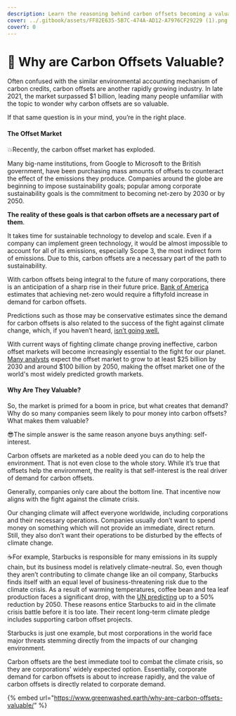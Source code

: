 ```yaml
---
description: Learn the reasoning behind carbon offsets becoming a valuable asset.
cover: ../.gitbook/assets/FF82E635-5B7C-474A-AD12-A7976CF29229 (1).png
coverY: 0
---
```


# 💸 Why are Carbon Offsets Valuable?

Often confused with the similar environmental accounting mechanism of carbon credits, carbon offsets are another rapidly growing industry. In late 2021, the market surpassed $1 billion, leading many people unfamiliar with the topic to wonder why carbon offsets are so valuable.

If that same question is in your mind, you’re in the right place.

#### **The Offset Market** <a href="#the-offset-market" id="the-offset-market"></a>

💥Recently, the carbon offset market has exploded.

Many big-name institutions, from Google to Microsoft to the British government, have been purchasing mass amounts of offsets to counteract the effect of the emissions they produce. Companies around the globe are beginning to impose sustainability goals; popular among corporate sustainability goals is the commitment to becoming net-zero by 2030 or by 2050.

**The reality of these goals is that carbon offsets are a necessary part of them**.&#x20;

It takes time for sustainable technology to develop and scale. Even if a company can implement green technology, it would be almost impossible to account for all of its emissions, especially Scope 3, the most indirect form of emissions. Due to this, carbon offsets are a necessary part of the path to sustainability.

With carbon offsets being integral to the future of many corporations, there is an anticipation of a sharp rise in their future price. [Bank of America](https://www.cnbc.com/2021/10/21/carbon-offsets-are-necessary-market-needs-to-grow-fast-b-of-a-exec.html) estimates that achieving net-zero would require a fiftyfold increase in demand for carbon offsets.

Predictions such as those may be conservative estimates since the demand for carbon offsets is also related to the success of the fight against climate change, which, if you haven’t heard, [isn’t going well.](https://www.nature.org/en-us/what-we-do/our-insights/perspectives/ipcc-report-climate-change/)

With current ways of fighting climate change proving ineffective, carbon offset markets will become increasingly essential to the fight for our planet. [Many analysts](https://www.cnbc.com/2021/07/08/carbon-credits-institute-of-international-finance-sees-huge-potential.html) expect the offset market to grow to at least $25 billion by 2030 and around $100 billion by 2050, making the offset market one of the world's most widely predicted growth markets.

#### **Why Are They Valuable?** <a href="#why-are-they-valuable" id="why-are-they-valuable"></a>

So, the market is primed for a boom in price, but what creates that demand? Why do so many companies seem likely to pour money into carbon offsets? What makes them valuable?

😎The simple answer is the same reason anyone buys anything: self-interest.

Carbon offsets are marketed as a noble deed you can do to help the environment. That is not even close to the whole story. While it’s true that offsets help the environment, the reality is that self-interest is the real driver of demand for carbon offsets.

Generally, companies only care about the bottom line. That incentive now aligns with the fight against the climate crisis.

Our changing climate will affect everyone worldwide, including corporations and their necessary operations. Companies usually don’t want to spend money on something which will not provide an immediate, direct return. Still, they also don’t want their operations to be disturbed by the effects of climate change.

☕For example, Starbucks is responsible for many emissions in its supply chain, but its business model is relatively climate-neutral. So, even though they aren’t contributing to climate change like an oil company, Starbucks finds itself with an equal level of business-threatening risk due to the climate crisis. As a result of warming temperatures, coffee bean and tea leaf production faces a significant drop, with the [UN predicting](https://www.climate.gov/news-features/climate-and/climate-coffee) up to a 50% reduction by 2050. These reasons entice Starbucks to aid in the climate crisis battle before it is too late. Their recent long-term climate pledge includes supporting carbon offset projects.

Starbucks is just one example, but most corporations in the world face major threats stemming directly from the impacts of our changing environment.

Carbon offsets are the best immediate tool to combat the climate crisis, so they are corporations' widely expected option. Essentially, corporate demand for carbon offsets is about to increase rapidly, and the value of carbon offsets is directly related to corporate demand.

{% embed url="https://www.greenwashed.earth/why-are-carbon-offsets-valuable/" %}
